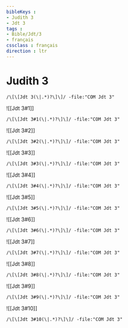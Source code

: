 ```yaml
---
bibleKeys : 
- Judith 3
- Jdt 3
tags : 
- Bible/Jdt/3
- français
cssclass : français
direction : ltr
---
```


# Judith 3

```query
/\[\[Jdt 3(\|.*)?\]\]/ -file:"COM Jdt 3"
```



![[Jdt 3#1]]

```query
/\[\[Jdt 3#1(\|.*)?\]\]/ -file:"COM Jdt 3"
```

![[Jdt 3#2]]

```query
/\[\[Jdt 3#2(\|.*)?\]\]/ -file:"COM Jdt 3"
```

![[Jdt 3#3]]

```query
/\[\[Jdt 3#3(\|.*)?\]\]/ -file:"COM Jdt 3"
```

![[Jdt 3#4]]

```query
/\[\[Jdt 3#4(\|.*)?\]\]/ -file:"COM Jdt 3"
```

![[Jdt 3#5]]

```query
/\[\[Jdt 3#5(\|.*)?\]\]/ -file:"COM Jdt 3"
```

![[Jdt 3#6]]

```query
/\[\[Jdt 3#6(\|.*)?\]\]/ -file:"COM Jdt 3"
```

![[Jdt 3#7]]

```query
/\[\[Jdt 3#7(\|.*)?\]\]/ -file:"COM Jdt 3"
```

![[Jdt 3#8]]

```query
/\[\[Jdt 3#8(\|.*)?\]\]/ -file:"COM Jdt 3"
```

![[Jdt 3#9]]

```query
/\[\[Jdt 3#9(\|.*)?\]\]/ -file:"COM Jdt 3"
```

![[Jdt 3#10]]

```query
/\[\[Jdt 3#10(\|.*)?\]\]/ -file:"COM Jdt 3"
```

